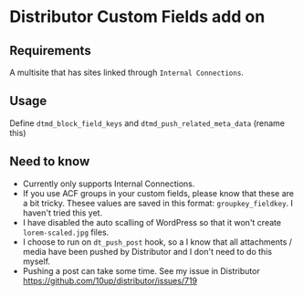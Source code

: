 # Distributor Custom Fields add on

## Requirements

A multisite that has sites linked through `Internal Connections`.

## Usage
Define `dtmd_block_field_keys` and `dtmd_push_related_meta_data` (rename this)

## Need to know
- Currently only supports Internal Connections.
- If you use ACF groups in your custom fields, please know that these are a bit tricky. Thesee values are saved in this format: `groupkey_fieldkey`. I haven't tried this yet.
- I have disabled the auto scalling of WordPress so that it won't create `lorem-scaled.jpg` files. 
- I choose to run on `dt_push_post` hook, so a I know that all attachments / media have been pushed by Distributor and I don't need to do this myself.
- Pushing a post can take some time. See my issue in Distributor https://github.com/10up/distributor/issues/719